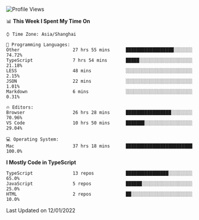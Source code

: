 <!--START_SECTION:waka-->
![Profile Views](http://img.shields.io/badge/Profile%20Views-14-blue)

📊 **This Week I Spent My Time On** 

```text
⌚︎ Time Zone: Asia/Shanghai

💬 Programming Languages: 
Other                    27 hrs 55 mins      ██████████████████░░░░░░░   74.72% 
TypeScript               7 hrs 54 mins       █████░░░░░░░░░░░░░░░░░░░░   21.18% 
LESS                     48 mins             ░░░░░░░░░░░░░░░░░░░░░░░░░   2.15% 
JSON                     22 mins             ░░░░░░░░░░░░░░░░░░░░░░░░░   1.01% 
Markdown                 6 mins              ░░░░░░░░░░░░░░░░░░░░░░░░░   0.31%

🔥 Editors: 
Browser                  26 hrs 28 mins      █████████████████░░░░░░░░   70.96% 
VS Code                  10 hrs 50 mins      ███████░░░░░░░░░░░░░░░░░░   29.04%

💻 Operating System: 
Mac                      37 hrs 18 mins      █████████████████████████   100.0%

```

**I Mostly Code in TypeScript** 

```text
TypeScript               13 repos            ████████████████░░░░░░░░░   65.0% 
JavaScript               5 repos             ██████░░░░░░░░░░░░░░░░░░░   25.0% 
HTML                     2 repos             ██░░░░░░░░░░░░░░░░░░░░░░░   10.0%

```



 Last Updated on 12/01/2022
<!--END_SECTION:waka-->
